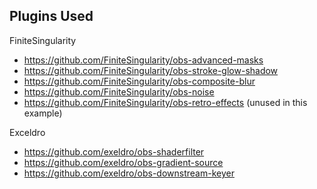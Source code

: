 


## Plugins Used

FiniteSingularity
- https://github.com/FiniteSingularity/obs-advanced-masks
- https://github.com/FiniteSingularity/obs-stroke-glow-shadow
- https://github.com/FiniteSingularity/obs-composite-blur
- https://github.com/FiniteSingularity/obs-noise
- https://github.com/FiniteSingularity/obs-retro-effects (unused in this example)
 

Exceldro
- https://github.com/exeldro/obs-shaderfilter
- https://github.com/exeldro/obs-gradient-source
- https://github.com/exeldro/obs-downstream-keyer

